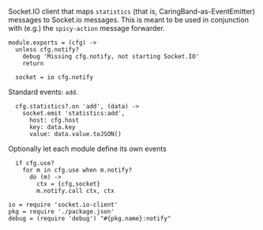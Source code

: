 Socket.IO client that maps `statistics` (that is, CaringBand-as-EventEmitter) messages to Socket.io messages.
This is meant to be used in conjunction with (e.g.) the `spicy-action` message forwarder.

    module.exports = (cfg) ->
      unless cfg.notify?
        debug 'Missing cfg.notify, not starting Socket.IO'
        return

      socket = io cfg.notify

Standard events: `add`.

      cfg.statistics?.on 'add', (data) ->
        socket.emit 'statistics:add',
          host: cfg.host
          key: data.key
          value: data.value.toJSON()

Optionally let each module define its own events

      if cfg.use?
        for m in cfg.use when m.notify?
          do (m) ->
            ctx = {cfg,socket}
            m.notify.call ctx, ctx

    io = require 'socket.io-client'
    pkg = require './package.json'
    debug = (require 'debug') "#{pkg.name}:notify"

